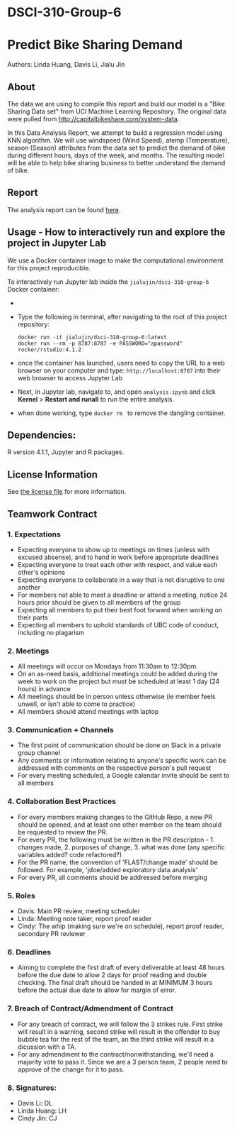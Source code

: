 # DSCI-310-Group-6

# Predict Bike Sharing Demand
Authors: Linda Huang, Davis Li, Jialu Jin


## About
The data we are using to compile this report and build our model is a "Bike Sharing Data set" from UCI Machine Learning Repository. The original data were pulled from http://capitalbikeshare.com/system-data.

In this Data Analysis Report, we attempt to build a regression model using KNN algorithm. We will use windspeed (Wind Speed), atemp (Temperature), season (Season) attributes from the data set to predict the demand of bike during different hours, days of the week, and months. The resulting model will be able to help bike sharing business to better understand the demand of bike. 

## Report

The analysis report can be found [here](analysis.ipynb).

## Usage - How to interactively run and explore the project in Jupyter Lab

We use a Docker container image to make the computational environment for this project reproducible.

To interactively run Jupyter lab inside the `jialujin/dsci-310-group-6` Docker container:

- 
- Type the following in terminal, after navigating to the root of this project repository:

  ```
  docker run -it jialujin/dsci-310-group-6:latest
  docker run --rm -p 8787:8787 -e PASSWORD="apassword" rocker/rstudio:4.1.2

  ```
- once the container has launched, users need to copy the URL to a web browser on your computer and type: `http://localhost:8787` into their web browser to access Jupyter Lab
- Next, in Jupyter lab, navigate to, and open `analysis.ipynb` and click **Kernel** > **Restart and runall** to run the entire analysis.
- when done working, type `docker rm ` to remove the dangling container.

## Dependencies:

R version 4.1.1, Jupyter and R packages.

## License Information

See [the license file](LICENSE.md) for more information. 


## Teamwork Contract


### 1. Expectations
* Expecting everyone to show up to meetings on times (unless with excused absense), and to hand in work before appropriate deadlines
* Expecting everyone to treat each other with respect, and value each other's opinions
* Expecting everyone to collaborate in a way that is not disruptive to one another 
* For members not able to meet a deadline or attend a meeting, notice 24 hours prior should be given to all members of the group
* Expecting all members to put their best foot forward when working on their parts
* Expecting all members to uphold standards of UBC code of conduct, including no plagarism

### 2. Meetings
* All meetings will occur on Mondays from 11:30am to 12:30pm.
* On an as-need basis, additional meetings could be added during the week to work on the project but must be scheduled at least 1 day (24 hours) in advance
* All meetings should be in person unless otherwise (ie member feels unwell, or isn't able to come to practice)
* All members should attend meetings with laptop

### 3. Communication + Channels
* The first point of communication should be done on Slack in a private group channel
* Any comments or information relating to anyone's specific work can be addressed with comments on the respective person's pull request
* For every meeting scheduled, a Google calendar invite should be sent to all members

### 4. Collaboration Best Practices
* For every members making changes to the GitHub Repo, a new PR should be opened, and at least one other member on the team should be requested to review the PR.
* For every PR, the following must be written in the PR descripton - 1. changes made, 2. purposes of change, 3. what was done (any specific variables added? code refactored?)
* For the PR name, the convention of 'FLAST/change made' should be followed. For example, 'jdoe/added exploratory data analysis'
* For every PR, all comments should be addressed before merging

### 5. Roles
* Davis: Main PR review, meeting scheduler 
* Linda: Meeting note taker, report proof reader
* Cindy: The whip (making sure we're on schedule), report proof reader, secondary PR reviewer

### 6. Deadlines
* Aiming to complete the first draft of every deliverable at least 48 hours before the due date to allow 2 days for proof reading and double checking. The final draft should be handed in at MINIMUM 3 hours before the actual due date to allow for margin of error. 

### 7. Breach of Contract/Admendment of Contract
* For any breach of contract, we will follow the 3 strikes rule. First strike will result in a warning, second strike will result in the offender to buy bubble tea for the rest of the team, an the third strike will result in a dicussion with a TA. 
* For any admendment to the contract/nonwithstanding, we'll need a majority vote to pass it. Since we are a 3 person team, 2 people need to approve of the change for it to pass. 

### 8. Signatures:
* Davis Li: DL
* Linda Huang: LH
* Cindy Jin: CJ

